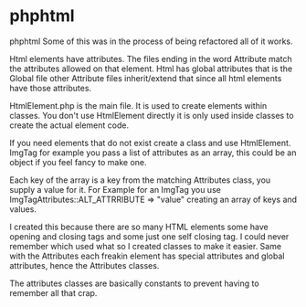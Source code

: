 # phphtml
phphtml
Some of this was in the process of being refactored all of it works.

Html elements have attributes. The files ending in the word Attribute match the attributes allowed on that element. Html has global attributes that is the Global file other Attribute files inherit/extend that since all html elements have those attributes.

HtmlElement.php is the main file. It is used to create elements within classes. You don't use HtmlElement directly it is only used inside classes to create the actual element code. 

If you need elements that do not exist create a class and use HtmlElement. ImgTag for example you pass a list of attributes as an array, this could be an object if you feel fancy to make one.

 Each key of the array is a key from the matching Attributes class, you supply a value for it. For Example for an ImgTag you use ImgTagAttributes::ALT_ATTRRIBUTE => "value" creating an array of keys and values. 

I created this because there are so many HTML elements some have opening and closing tags and some just one self closing tag. I could never remember which used what so I created classes to make it easier. Same with the Attributes each freakin element has special attributes and global attributes, hence the Attributes classes.

The attributes classes are basically constants to prevent having to remember all that crap.
